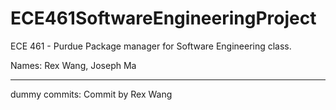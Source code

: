 # ECE461SoftwareEngineeringProject
 ECE 461 - Purdue Package manager for Software Engineering class.


Names: Rex Wang, Joseph Ma

---
dummy commits:
Commit by Rex Wang
